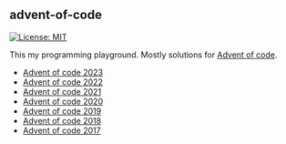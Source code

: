 ## advent-of-code

[![License: MIT](https://img.shields.io/badge/License-MIT-yellow.svg)](https://opensource.org/licenses/MIT)

This my programming playground. Mostly solutions for [Advent of code](https://adventofcode.com/).

- [Advent of code 2023](./advent-of-code-2023)
- [Advent of code 2022](./advent-of-code-2022)
- [Advent of code 2021](./advent-of-code-2021)
- [Advent of code 2020](./advent-of-code-2020/README.md)
- [Advent of code 2019](./advent-of-code-2019/README.md)
- [Advent of code 2018](./advent-of-code-2018/README.md)
- [Advent of code 2017](./advent-of-code-2017)
